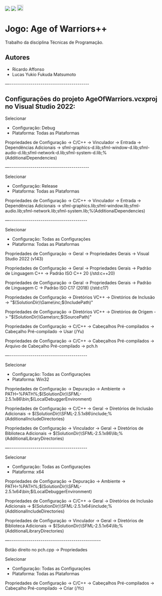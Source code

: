 <img src="https://upload.wikimedia.org/wikipedia/commons/8/86/GPL_v3_Blue_Badge.svg"/>    <img src="https://img.shields.io/badge/C++-00599C?style=flat-square&logo=C%2B%2B&logoColor=white"/>    <img src="https://www.sfml-dev.org/images/logo.png" height="20" />

# Jogo: Age of Warriors++

Trabalho da disciplina Técnicas de Programação.

## Autores

* Ricardo Affonso
* Lucas Yukio Fukuda Matsumoto

—-----------------------------------------

## Configurações do projeto AgeOfWarriors.vcxproj no Visual Studio 2022:

Selecionar

- Configuração: Debug
- Plataforma: Todas as Plataformas


Propriedades de Configuração -> C/C++ -> Vinculador -> Entrada -> Dependências Adicionais -> sfml-graphics-d.lib;sfml-window-d.lib;sfml-audio-d.lib;sfml-network-d.lib;sfml-system-d.lib;%(AdditionalDependencies)

—-----------------------------------------

Selecionar

* Configuração: Release
* Plataforma: Todas as Plataformas

Propriedades de Configuração -> C/C++ -> Vinculador -> Entrada -> Dependências Adicionais -> sfml-graphics.lib;sfml-window.lib;sfml-audio.lib;sfml-network.lib;sfml-system.lib;%(AdditionalDependencies)

—----------------------------------------

Selecionar

- Configuração: Todas as Configurações
- Plataforma: Todas as Plataformas

Propriedades de Configuração -> Geral -> Propriedades Gerais -> Visual Studio 2022 (v143)

Propriedades de Configuração -> Geral -> Propriedades Gerais -> Padrão de Linguagem C++ -> Padrão ISO C++ 20 (/std:c++20)

Propriedades de Configuração -> Geral -> Propriedades Gerais -> Padrão de Linguagem C -> Padrão ISO C17 (2018) (/std:c17)

Propriedades de Configuração -> Diretórios VC++ -> Diretórios de Inclusão -> "$(SolutionDir)\Game\inc;$(IncludePath)"

Propriedades de Configuração -> Diretórios VC++ -> Diretórios de Origem -> "$(SolutionDir)\Game\src;$(SourcePath)"

Propriedades de Configuração -> C/C++ -> Cabeçalhos Pré-compilados -> Cabeçalho Pré-compilado -> Usar (/Yu)

Propriedades de Configuração -> C/C++ -> Cabeçalhos Pré-compilados -> Arquivo de Cabeçalho Pré-compilado -> pch.h

—----------------------------------------

Selecionar

* Configuração: Todas as Configurações
* Plataforma: Win32

Propriedades de Configuração -> Depuração -> Ambiente -> PATH=%PATH%;$(SolutionDir)\SFML-2.5.1x86\bin;$(LocalDebuggerEnvironment)

Propriedades de Configuração -> C/C++ -> Geral -> Diretórios de Inclusão Adicionais -> $(SolutionDir)\SFML-2.5.1x86\include;%(AdditionalIncludeDirectories)

Propriedades de Configuração -> Vinculador -> Geral -> Diretórios de Biblioteca Adicionais -> $(SolutionDir)\SFML-2.5.1x86\lib;%(AdditionalLibraryDirectories)

—----------------------------------------

Selecionar

- Configuração: Todas as Configurações
- Plataforma: x64

Propriedades de Configuração -> Depuração -> Ambiente -> PATH=%PATH%;$(SolutionDir)\SFML-2.5.1x64\bin;$(LocalDebuggerEnvironment)

Propriedades de Configuração -> C/C++ -> Geral -> Diretórios de Inclusão Adicionais -> $(SolutionDir)\SFML-2.5.1x64\include;%(AdditionalIncludeDirectories)

Propriedades de Configuração -> Vinculador -> Geral -> Diretórios de Biblioteca Adicionais -> $(SolutionDir)\SFML-2.5.1x64\lib;%(AdditionalLibraryDirectories)

—-----------------------------------------------

Botão direito no pch.cpp -> Propriedades

Selecionar

* Configuração: Todas as Configurações
* Plataforma: Todas as Plataformas

Propriedades de Configuração -> C/C++ -> Cabeçalhos Pré-compilados -> Cabeçalho Pré-compilado -> Criar (/Yc)
